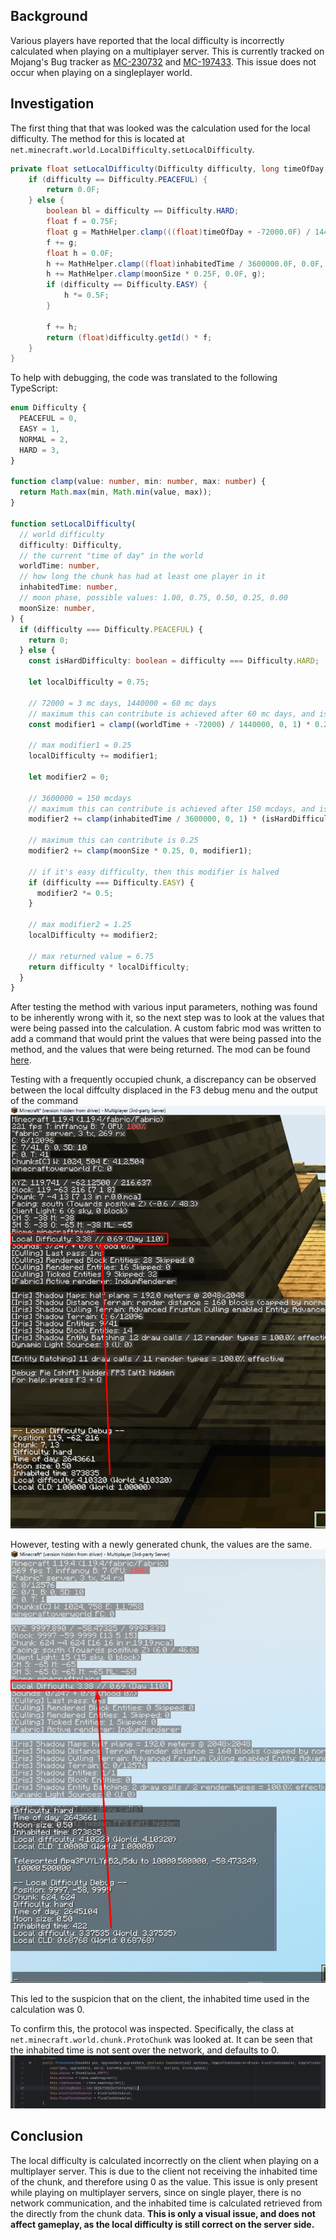 ## Background
Various players have reported that the local difficulty is incorrectly calculated when playing on a multiplayer server. This is currently tracked on Mojang's Bug tracker as [MC-230732](https://bugs.mojang.com/browse/MC-230732) and [MC-197433](https://bugs.mojang.com/browse/MC-197433). This issue does not occur when playing on a singleplayer world.

## Investigation
The first thing that that was looked was the calculation used for the local difficulty. The method for this is located at `net.minecraft.world.LocalDifficulty.setLocalDifficulty`.
```java
private float setLocalDifficulty(Difficulty difficulty, long timeOfDay, long inhabitedTime, float moonSize) {
    if (difficulty == Difficulty.PEACEFUL) {
        return 0.0F;
    } else {
        boolean bl = difficulty == Difficulty.HARD;
        float f = 0.75F;
        float g = MathHelper.clamp(((float)timeOfDay + -72000.0F) / 1440000.0F, 0.0F, 1.0F) * 0.25F;
        f += g;
        float h = 0.0F;
        h += MathHelper.clamp((float)inhabitedTime / 3600000.0F, 0.0F, 1.0F) * (bl ? 1.0F : 0.75F);
        h += MathHelper.clamp(moonSize * 0.25F, 0.0F, g);
        if (difficulty == Difficulty.EASY) {
            h *= 0.5F;
        }

        f += h;
        return (float)difficulty.getId() * f;
    }
}
```

To help with debugging, the code was translated to the following TypeScript:
```typescript
enum Difficulty {
  PEACEFUL = 0,
  EASY = 1,
  NORMAL = 2,
  HARD = 3,
}

function clamp(value: number, min: number, max: number) {
  return Math.max(min, Math.min(value, max));
}

function setLocalDifficulty(
  // world difficulty
  difficulty: Difficulty,
  // the current "time of day" in the world
  worldTime: number,
  // how long the chunk has had at least one player in it
  inhabitedTime: number,
  // moon phase, possible values: 1.00, 0.75, 0.50, 0.25, 0.00
  moonSize: number,
) {
  if (difficulty === Difficulty.PEACEFUL) {
    return 0;
  } else {
    const isHardDifficulty: boolean = difficulty === Difficulty.HARD;

    let localDifficulty = 0.75;

    // 72000 = 3 mc days, 1440000 = 60 mc days
    // maximum this can contribute is achieved after 60 mc days, and is 0.25
    const modifier1 = clamp((worldTime + -72000) / 1440000, 0, 1) * 0.25;

    // max modifier1 = 0.25
    localDifficulty += modifier1;

    let modifier2 = 0;

    // 3600000 = 150 mcdays
    // maximum this can contribute is achieved after 150 mcdays, and is 1 if it's hard difficulty, otherwise 0.75
    modifier2 += clamp(inhabitedTime / 3600000, 0, 1) * (isHardDifficulty ? 1 : 0.75);

    // maximum this can contribute is 0.25
    modifier2 += clamp(moonSize * 0.25, 0, modifier1);

    // if it's easy difficulty, then this modifier is halved
    if (difficulty === Difficulty.EASY) {
      modifier2 *= 0.5;
    }

    // max modifier2 = 1.25
    localDifficulty += modifier2;

    // max returned value = 6.75
    return difficulty * localDifficulty;
  }
}
```

After testing the method with various input parameters, nothing was found to be inherently wrong with it, so the next step was to look at the values that were being passed into the calculation. A custom fabric mod was written to add a command that would print the values that were being passed into the method, and the values that were being returned. The mod can be found [here](https://github.com/repository/Local-Difficulty-Bug/tree/main/mod).

Testing with a frequently occupied chunk, a discrepancy can be observed between the local diffculty displaced in the F3 debug menu and the output of the command
![Debug menu showing local difficulty 3.38, while output from debug command shows 4.10](media/1.png)

However, testing with a newly generated chunk, the values are the same.
![Local diffuclty values between debug menu and debug command agree](media/2.png)

This led to the suspicion that on the client, the inhabited time used in the calculation was 0.

To confirm this, the protocol was inspected. Specifically, the class at `net.minecraft.world.chunk.ProtoChunk` was looked at. It can be seen that the inhabited time is not sent over the network, and defaults to 0.
![Constructor for the ProtoChunk class, showing that the Chunk is initialized with an inhabited time of 0](media/protochunk.png)

## Conclusion
The local difficulty is calculated incorrectly on the client when playing on a multiplayer server. This is due to the client not receiving the inhabited time of the chunk, and therefore using 0 as the value. This issue is only present while playing on multiplayer servers, since on single player, there is no network communication, and the inhabited time is calculated retrieved from the directly from the chunk data. **This is only a visual issue, and does not affect gameplay, as the local difficulty is still correct on the server side.**